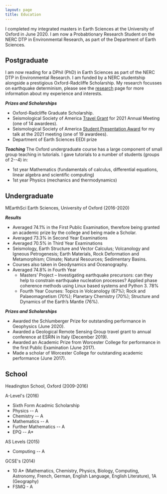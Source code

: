 ```yaml
---
layout: page
title: Education 
---
```


I completed my integrated masters in Earth Sciences at the University of Oxford in June 2020. I am now a Probabtionary Research Student on the NERC DTP in Environmental Research, as part of the Department of Earth Sciences.

## Postgraduate

I am now reading for a DPhil (PhD) in Earth Sciences as part of the NERC DTP in Environmental Research. I am funded by a NERC studentship alongside a prestigious Oxford-Radcliffe Scholarship. My research focusses on earthquake determinism, please see the [research](/research) page for more information about my experience and interests. 

***Prizes and Scholarships***
* Oxford-Radcliffe Graduate Scholarship.
* Seismological Society of America [Travel Grant](https://www.seismosoc.org/annual-meeting/ssa-2021-travel-grants-announced/) for 2021 Annual Meeting (one of 14 awardees).
* Seismological Society of America [Student Presentation Award](https://www.seismosoc.org/awards/student-awards/) for my talk at the 2021 meeting (one of 19 awardees).
* Department of Earth Sciences EEDI prize

***Teaching***
The Oxford undergraduate course has a large component of small group teaching in tutorials. I gave tutorials to a number of students (groups of 2--4) in: 
* 1st year Mathematics (fundamentals of calculus, differential equations, linear algebra and scientific computing)
* 1st year Physics (mechanics and thermodynamics)

## Undergraduate

MEarthSci Earth Sciences, University of Oxford (2016-2020)

***Results***
* Averaged 74.1% in the First Public Examination, therefore being granted an academic prize by the college and being made a Scholar.
* Averaged 73.3% in Second Year Examinations
* Averaged 70.5% in Third Year Examinations
 * Seismology, Earth Structure and Vector Calculus; Volcanology and Igneous Petrogenesis; Earth Materials, Rock Deformation and Metamorphism; Climate; Natural Resources; Sedimentary Basins. 
 * Courses also taken in Geodynamics and Oceanography.  
* Averaged 74.8% in Fourth Year
  * Masters’ Project – Investigating earthquake precursors: can they help to constrain earthquake nucleation processes? Applied phase coherence methods using Linux based systems and Python 3. 78%
  * Fourth Year Courses: Topics in Volcanology (67%); Rock and Palaeomagnetism (70%); Planetary Chemistry (70%); Structure and Dynamics of the Earth’s Mantle (76%). 

***Prizes and Scholarships***
* Awarded the Schlumberger Prize for outstanding performance in Geophysics (June 2020).
* Awarded a Geological Remote Sensing Group travel grant to annual conference at ESRIN in Italy (December 2019).  
* Awarded an Academic Prize from Worcester College for performance in the first Public Examination (June 2017).
* Made a scholar of Worcester College for outstanding academic performance (June 2017).


## School

Headington School, Oxford (2009-2016)

A-Level's (2016)
* Sixth Form Acadmic Scholarship 
* Physics -- A
* Chemistry -- A
* Mathematics -- A
* Further Mathematics -- A
* EPQ -- A* 

AS Levels (2015)
* Computing -- A

GCSE's (2014)
* 10 A* (Mathematics, Chemistry, Physics, Biology, Computing, Astronomy, French, German, English Language, English Literature), 1A (Geography)
* FSMQ - A



